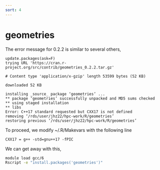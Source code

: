 ```yaml
---
sort: 4
---
```


# geometries

The error message for 0.2.2 is similar to several others,

```
update.packages(ask=F)
trying URL 'https://cran.r-project.org/src/contrib/geometries_0.2.2.tar.gz'

# Content type 'application/x-gzip' length 53599 bytes (52 KB)

downloaded 52 KB

installing _source_ package ‘geometries’ ...
** package ‘geometries’ successfully unpacked and MD5 sums checked
** using staged installation
** libs
Error: C++17 standard requested but CXX17 is not defined
removing ‘/rds/user/jhz22/hpc-work/R/geometries’
restoring previous ‘/rds/user/jhz22/hpc-work/R/geometries’
```

To proceed, we modify ~/.R/Makevars with the following line

```
CXX17 = g++ -std=gnu++17 -fPIC
```

We can get away with this,

```bash
module load gcc/6
Rscript -e "install.packages('geometries')"
```

